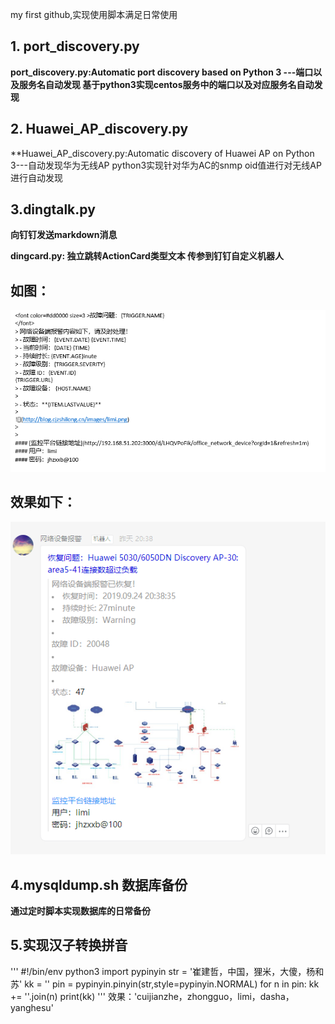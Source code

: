 my first github,实现使用脚本满足日常使用

## 1. port_discovery.py
**port_discovery.py:Automatic port discovery based on Python 3 ---端口以及服务名自动发现
基于python3实现centos服务中的端口以及对应服务名自动发现**

## 2. Huawei_AP_discovery.py
**Huawei_AP_discovery.py:Automatic discovery of Huawei AP on Python 3---自动发现华为无线AP
python3实现针对华为AC的snmp oid值进行对无线AP进行自动发现



## 3.dingtalk.py
**向钉钉发送markdown消息**


**dingcard.py: 独立跳转ActionCard类型文本 传参到钉钉自定义机器人**

## 如图：

![](https://github.com/cuijianzhe/discover_server/blob/master/img/action.png)

## 效果如下：
![](https://github.com/cuijianzhe/discover_server/blob/master/img/cccc.png)

## 4.mysqldump.sh 数据库备份
**通过定时脚本实现数据库的日常备份**
## 5.实现汉子转换拼音
'''
#!/bin/env python3
import pypinyin
str = '崔建哲，中国，狸米，大傻，杨和苏'
kk = ''
pin = pypinyin.pinyin(str,style=pypinyin.NORMAL)
for n in pin:
    kk += ''.join(n)
print(kk)
'''
效果：'cuijianzhe，zhongguo，limi，dasha，yanghesu'
